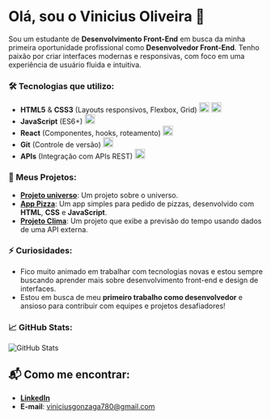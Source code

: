 # Olá, sou o **Vinicius Oliveira** 👋

Sou um estudante de **Desenvolvimento Front-End** em busca da minha primeira oportunidade profissional como **Desenvolvedor Front-End**. Tenho paixão por criar interfaces modernas e responsivas, com foco em uma experiência de usuário fluida e intuitiva.

### 🛠️ Tecnologias que utilizo:
<ul>
    <li><strong>HTML5</strong> & <strong>CSS3</strong> (Layouts responsivos, Flexbox, Grid)  
      <img src="https://cdn.jsdelivr.net/npm/simple-icons@v6/icons/html5.svg" alt="HTML5 logo" width="20" height="20">  
      <img src="https://cdn.jsdelivr.net/npm/simple-icons@v6/icons/css3.svg" alt="CSS3 logo" width="20" height="20">
    </li>

   <li><strong>JavaScript</strong> (ES6+)  
      <img src="https://cdn.jsdelivr.net/npm/simple-icons@v6/icons/javascript.svg" alt="JavaScript logo" width="20" height="20">
    </li>

   <li><strong>React</strong> (Componentes, hooks, roteamento)  
      <img src="https://cdn.jsdelivr.net/npm/simple-icons@v6/icons/react.svg" alt="React logo" width="20" height="20">
    </li>

   <li><strong>Git</strong> (Controle de versão)  
      <img src="https://cdn.jsdelivr.net/npm/simple-icons@v6/icons/git.svg" alt="Git logo" width="20" height="20">
    </li>

  <li><strong>APIs</strong> (Integração com APIs REST)  
      <img src="https://cdn.jsdelivr.net/npm/simple-icons@v6/icons/graphql.svg" alt="GraphQL logo" width="20" height="20">
    </li>
</ul>

### 🚀 Meus Projetos:
- **[Projeto universo](https://github.com/vinicius780/universo.github.io)**: Um projeto sobre o universo.
- **[App Pizza](https://github.com/vinicius780/app-pizza)**: Um app simples para pedido de pizzas, desenvolvido com **HTML**, **CSS** e **JavaScript**.
- **[Projeto Clima](https://github.com/vinicius780/projeto-clima)**: Um projeto que exibe a previsão do tempo usando dados de uma API externa.

### ⚡ Curiosidades:
- Fico muito animado em trabalhar com tecnologias novas e estou sempre buscando aprender mais sobre desenvolvimento front-end e design de interfaces.
- Estou em busca de meu **primeiro trabalho como desenvolvedor** e ansioso para contribuir com equipes e projetos desafiadores!

### 📈 GitHub Stats:
![GitHub Stats](https://github-readme-stats.vercel.app/api?username=vinicius780&count_private=true&show_icons=true&theme=radical)

## 📬 Como me encontrar:

- **[LinkedIn](https://www.linkedin.com/in/vinicius-oliveira-7950b8251/?lipi=urn%3Ali%3Apage%3Ad_flagship3_feed%3BMvRivs5CQFuO34NzFBBenA%3D%3D)**
- **E-mail**: [viniciusgonzaga780@gmail.com](mailto:viniciusgonzaga780@gmail.com)
